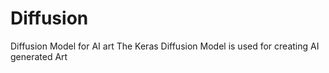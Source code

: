 # Diffusion
Diffusion Model for AI art
The Keras Diffusion Model is used for creating AI generated Art
